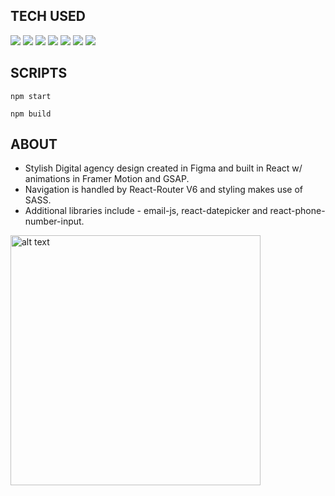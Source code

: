 ## TECH USED

<div>
    <img src="https://img.shields.io/badge/-ReactJS-61DAFB?logo=react&logoColor=white&style=for-the-badge" />
    <img src="https://img.shields.io/badge/-React%20Router-CA4245?logo=react-router&logoColor=white&style=for-the-badge" />
    <img src="https://img.shields.io/badge/-GSAP-88CE02?logo=greensock&logoColor=white&style=for-the-badge" />
    <img src="https://img.shields.io/badge/-SASS-CC6699?logo=sass&logoColor=white&style=for-the-badge" />
    <img src="https://img.shields.io/badge/-HTML5-E34F26?logo=HTML5&logoColor=white&style=for-the-badge" />
    <img src="https://img.shields.io/badge/-Font%20Awesome-528DD7?logo=font-awesome&logoColor=white&style=for-the-badge" />
    <img src="https://img.shields.io/badge/-GitHub-181717?logo=github&logoColor=white&style=for-the-badge" />
</div>

## SCRIPTS

`npm start`

`npm build`

## ABOUT

-   Stylish Digital agency design created in Figma and built in React w/ animations in Framer Motion and GSAP.
-   Navigation is handled by React-Router V6 and styling makes use of SASS.
-   Additional libraries include - email-js, react-datepicker and react-phone-number-input.

<img src="https://i.ibb.co/qsLK5F0/kokonoka.gif" alt="alt text" width="400"/>
